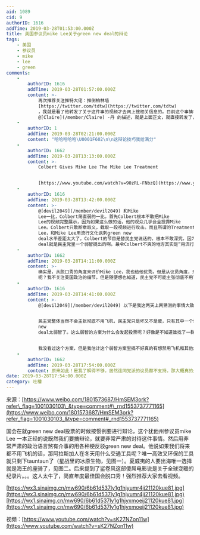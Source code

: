 ```yaml
---
aid: 1089
cid: 9
authorID: 1616
addTime: 2019-03-28T01:53:00.000Z
title: 美国参议员mike Lee关于green new deal的辩论
tags:
    - 美国
    - 参议员
    - mike
    - lee
    - green
comments:
    -
        authorID: 1616
        addTime: 2019-03-28T01:57:00.000Z
        content: >-
            再次推荐关注推特大佬：推倒柏林墙
            [https://twitter.com/tdtw](https://twitter.com/tdtw)
            ，我就是看了他转发了关于这件事的视频才去网上搜相关信息的。目前这个事情在中文互联网报道较少，然后我因为懒得自己编写中文介绍，就直接从微博上搜索了一位用户
            @[Claire](/member/Claire) -丹 的描述，就是上面正文，就直接转发了，如果丹看到希望不要介意。
    -
        authorID: 1
        addTime: 2019-03-28T02:21:00.000Z
        content: "哈哈哈哈哈\U0001F602\n\n这辩论技巧我给满分"
    -
        authorID: 1662
        addTime: 2019-03-28T13:13:00.000Z
        content: >-
            Colbert Gives Mike Lee The Mike Lee Treatment


            [https://www.youtube.com/watch?v=90zRL-FNbzQ](https://www.youtube.com/watch?v=90zRL-FNbzQ)
    -
        authorID: 1616
        addTime: 2019-03-28T13:42:00.000Z
        content: >-
            @[devil2049](/member/devil2049) 和Mike
            Lee一比，Colbert简直弱的一比。首先Colbert根本不敢把Mike
            Lee的视频完整展示，因为如果这么做的话，他的观众几乎会全投靠Mike
            Lee。Colbert只敢断章取义，截取一段视频进行攻击。而且所谓的Treatment不过是找了几个丑图片人身攻击Mike
            Lee，和Mike Lee用流行文化讽刺green new
            deal水平差距太大了。Colbert的节目是替民主党说话的，根本不敢深究，因为green new
            deal就是民主党里一个弱智提出的啊。最令Colbert不爽的地方其实是“用流行文化巧妙的讽刺时政”其实是他以前打工的《每日秀》善用的手法，没想到现在这个手法被一个共和党参议员玩的这么好，他简直是羡慕嫉妒恨。
    -
        authorID: 1662
        addTime: 2019-03-28T14:11:00.000Z
        content: >-
            确实是，从脱口秀的角度来评价Mike Lee，我也给他优秀。但是从议员角度，恐怕最多不超过59分。他又何尝不是在 断 章 取 义
            呢？我不关注美国政治的细节。但是随便想也知道，民主党不可能主张彻底不用飞机，大家退回去坐畜力车。
    -
        authorID: 1616
        addTime: 2019-03-28T14:41:00.000Z
        content: >-
            @[devil2049](/member/devil2049) 以下是我这两天上网猜测的事情大致情形，不敢保证准确：


            民主党整体当然不会主张彻底不用飞机，民主党只是坏又不是傻，只有其中一个弱智提的这个方案，所以投票才是0比50几吧，连民主党其他议员都不投票支持，好多民主党议员都弃权，就是因为这个green
            new
            deal太弱智了。这么弱智的方案为什么会发起投票呢？好像是不知道谁找了一群孩子围着议长要求议长支持这个项目，议长当然可以直接拒绝，但是那样显得太独裁，且压力都自己背了，所以议长狡诈的发起投票，大家当然都反对，议长压力就小，看，大家都反对，我也没办法。


            我没看过这个方案，但是我估计这个弱智方案里搞不好真的有想禁用飞机和其他烧汽油柴油的机器的条款。
    -
        authorID: 1662
        addTime: 2019-03-28T17:54:00.000Z
        content: 原来如此！是我了解得不够。居然连同党派的议员都不支持。那大概真的是一个比较极端的方案。
date: 2019-03-28T17:54:00.000Z
category: 吐槽
---
```


来源：[https://www.weibo.com/1801573687/HmSEM3ork?refer\_flag=1001030103\_&type=comment#\_rnd1553737771165](https://www.weibo.com/1801573687/HmSEM3ork?refer_flag=1001030103_&type=comment#_rnd1553737771165)

国会在就green new deal投票的时候按惯例要进行辩论，这个犹他州参议员mike Lee 一本正经的说既然我们要搞辩论，就要非常严肃的对待这件事情。然后用非常严肃的政治语言煞有介事的用各种梗反驳green new deal。他说如果我们将来都不用飞机的话，那阿拉斯加人在冬天用什么交通工具呢？唯一高效又环保的工具就只剩下tauntaun了（星战里的冰原生物，见图一）。夏威夷的人要出海唯一选择就是海王的座骑了，见图二。后来提到了鲨卷风这部傻屌电影说是关于全球变暖的纪录片。。。这人太牛了，简直年度最佳国会脱口秀！强烈推荐大家去看视频。

[https://wx3.sinaimg.cn/mw690/6b61d537ly1g1hjyumr4jj21120kue81.jpg](https://wx3.sinaimg.cn/mw690/6b61d537ly1g1hjyumr4jj21120kue81.jpg) [https://wx1.sinaimg.cn/mw690/6b61d537ly1g1hjyxmoeij21120kue81.jpg](https://wx1.sinaimg.cn/mw690/6b61d537ly1g1hjyxmoeij21120kue81.jpg)

视频：[https://www.youtube.com/watch?v=sK27NZon11w](https://www.youtube.com/watch?v=sK27NZon11w)

